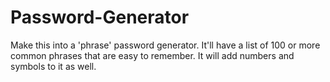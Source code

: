 # Password-Generator

Make this into a 'phrase' password generator. It'll have a list of 100 or more common phrases that are easy to remember. It will add numbers and symbols to it as well.
